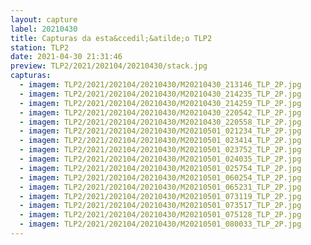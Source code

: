 ```yaml
---
layout: capture
label: 20210430
title: Capturas da esta&ccedil;&atilde;o TLP2
station: TLP2
date: 2021-04-30 21:31:46
preview: TLP2/2021/202104/20210430/stack.jpg
capturas:
  - imagem: TLP2/2021/202104/20210430/M20210430_213146_TLP_2P.jpg
  - imagem: TLP2/2021/202104/20210430/M20210430_214235_TLP_2P.jpg
  - imagem: TLP2/2021/202104/20210430/M20210430_214259_TLP_2P.jpg
  - imagem: TLP2/2021/202104/20210430/M20210430_220542_TLP_2P.jpg
  - imagem: TLP2/2021/202104/20210430/M20210430_220558_TLP_2P.jpg
  - imagem: TLP2/2021/202104/20210430/M20210501_021234_TLP_2P.jpg
  - imagem: TLP2/2021/202104/20210430/M20210501_023414_TLP_2P.jpg
  - imagem: TLP2/2021/202104/20210430/M20210501_023752_TLP_2P.jpg
  - imagem: TLP2/2021/202104/20210430/M20210501_024035_TLP_2P.jpg
  - imagem: TLP2/2021/202104/20210430/M20210501_025754_TLP_2P.jpg
  - imagem: TLP2/2021/202104/20210430/M20210501_060254_TLP_2P.jpg
  - imagem: TLP2/2021/202104/20210430/M20210501_065231_TLP_2P.jpg
  - imagem: TLP2/2021/202104/20210430/M20210501_073119_TLP_2P.jpg
  - imagem: TLP2/2021/202104/20210430/M20210501_073517_TLP_2P.jpg
  - imagem: TLP2/2021/202104/20210430/M20210501_075128_TLP_2P.jpg
  - imagem: TLP2/2021/202104/20210430/M20210501_080033_TLP_2P.jpg
---
```

